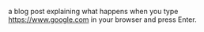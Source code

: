 a blog post explaining what happens when you type https://www.google.com in your browser and press Enter.
